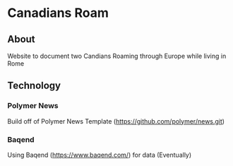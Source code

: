 # Canadians Roam

## About

Website to document two Candians Roaming through Europe while living in Rome

## Technology

### Polymer News

Build off of Polymer News Template (https://github.com/polymer/news.git)

### Baqend

Using Baqend  (https://www.baqend.com/) for data (Eventually)
